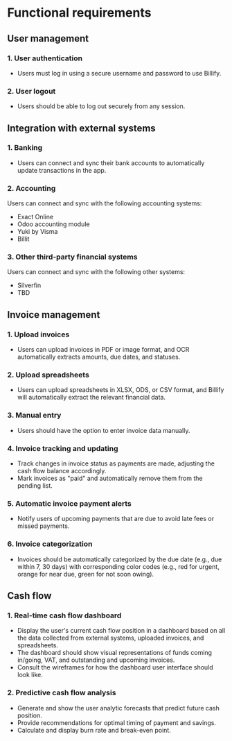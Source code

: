 # Functional requirements

## User management

### 1. User authentication
* Users must log in using a secure username and password to use Billify.

### 2. User logout
* Users should be able to log out securely from any session.

## Integration with external systems

### 1. Banking
* Users can connect and sync their bank accounts to automatically update transactions in the app.

### 2. Accounting
Users can connect and sync with the following accounting systems:
* Exact Online
* Odoo accounting module
* Yuki by Visma
* Billit

### 3. Other third-party financial systems
Users can connect and sync with the following other systems:
* Silverfin
* TBD

## Invoice management

### 1. Upload invoices
* Users can upload invoices in PDF or image format, and OCR automatically extracts amounts, due dates, and statuses.

### 2. Upload spreadsheets
* Users can upload spreadsheets in XLSX, ODS, or CSV format, and Billify will automatically extract the relevant financial data.

### 3. Manual entry
* Users should have the option to enter invoice data manually.

### 4. Invoice tracking and updating
* Track changes in invoice status as payments are made, adjusting the cash flow balance accordingly.
* Mark invoices as "paid" and automatically remove them from the pending list.

### 5. Automatic invoice payment alerts
* Notify users of upcoming payments that are due to avoid late fees or missed payments.

### 6. Invoice categorization
* Invoices should be automatically categorized by the due date (e.g., due within 7, 30 days) with corresponding color codes (e.g., red for urgent, orange for near due, green for not soon owing).

## Cash flow

### 1. Real-time cash flow dashboard
* Display the user's current cash flow position in a dashboard based on all the data collected from external systems, uploaded invoices, and spreadsheets.
* The dashboard should show visual representations of funds coming in/going, VAT, and outstanding and upcoming invoices.
* Consult the wireframes for how the dashboard user interface should look like.

### 2. Predictive cash flow analysis
* Generate and show the user analytic forecasts that predict future cash position.
* Provide recommendations for optimal timing of payment and savings.
* Calculate and display burn rate and break-even point.